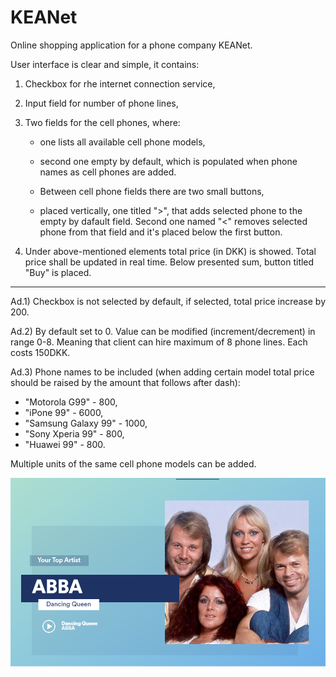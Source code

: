 # KEANet

Online shopping application for a phone company KEANet.

User interface is clear and simple, it contains:

1. Checkbox for rhe internet connection service,

2. Input field for number of phone lines, 

3. Two fields for the cell phones, where:
	
    - one lists all available cell phone models,
	- second one empty by default, which is populated when phone names as cell phones are added.
	
	- Between cell phone fields there are two small buttons, 
	- placed vertically, one titled ">", that adds selected phone to the empty by dafault field. Second one named "<" removes selected phone from that field and it's placed below the first button.
	
4. 	Under above-mentioned elements total price (in DKK) is showed.
	Total price shall be updated in real time.
	Below presented sum, button titled "Buy" is placed.

<hr/>

Ad.1) Checkbox is not selected by default, if selected, total price increase by 200.

Ad.2) By default set to 0. Value can be modified (increment/decrement) in range 0-8. Meaning that client can hire maximum of 8 phone lines. Each costs 150DKK. 

Ad.3) Phone names to be included (when adding certain model total price should be raised by the amount that follows after dash):

- "Motorola G99" - 800,
- "iPone 99" - 6000,
- "Samsung Galaxy 99" - 1000,
- "Sony Xperia 99" - 800,
- "Huawei 99" - 800.
		
Multiple units of the same cell phone models can be added.

![alt text](./abba.png "Logo Title Text 1")